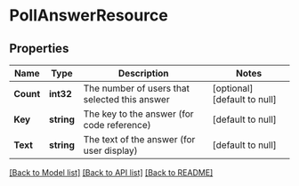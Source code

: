 # PollAnswerResource

## Properties
Name | Type | Description | Notes
------------ | ------------- | ------------- | -------------
**Count** | **int32** | The number of users that selected this answer | [optional] [default to null]
**Key** | **string** | The key to the answer (for code reference) | [default to null]
**Text** | **string** | The text of the answer (for user display) | [default to null]

[[Back to Model list]](../README.md#documentation-for-models) [[Back to API list]](../README.md#documentation-for-api-endpoints) [[Back to README]](../README.md)


